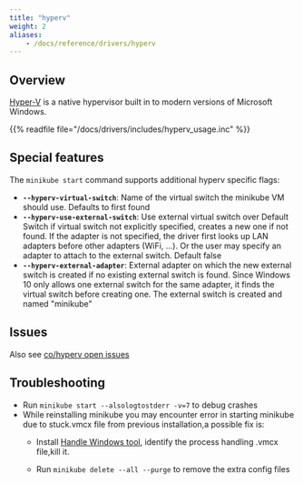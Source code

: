 ```yaml
---
title: "hyperv"
weight: 2
aliases:
    - /docs/reference/drivers/hyperv
---
```

## Overview

[Hyper-V](https://docs.microsoft.com/en-us/virtualization/hyper-v-on-windows/) is a native hypervisor built in to modern versions of Microsoft Windows.

{{% readfile file="/docs/drivers/includes/hyperv_usage.inc" %}}

## Special features

The `minikube start` command supports additional hyperv specific flags:

* **`--hyperv-virtual-switch`**: Name of the virtual switch the minikube VM should use. Defaults to first found
* **`--hyperv-use-external-switch`**: Use external virtual switch over Default Switch if virtual switch not explicitly specified, creates a new one if not found. If the adapter is not specified, the driver first looks up LAN adapters before other adapters (WiFi, ...). Or the user may specify an adapter to attach to the external switch. Default false
* **`--hyperv-external-adapter`**:  External adapter on which the new external switch is created if no existing external switch is found. Since Windows 10 only allows one external switch for the same adapter, it finds the virtual switch before creating one. The external switch is created and named "minikube"

## Issues

Also see [co/hyperv open issues](https://github.com/kubernetes/minikube/labels/co%2Fhyperv)

## Troubleshooting

* Run `minikube start --alsologtostderr -v=7` to debug crashes
* While reinstalling minikube you may encounter error in starting minikube due to stuck.vmcx file from previous installation,a possible fix is:
    * Install [Handle Windows tool](https://docs.microsoft.com/en-us/sysinternals/downloads/handle), identify the process handling .vmcx file,kill it.

    * Run `minikube delete --all --purge` to remove the extra config files
